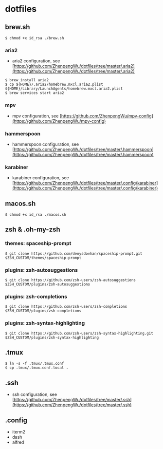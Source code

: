 # dotfiles

## brew.sh

```
$ chmod +x id_rsa ./brew.sh
```

### aria2

- aria2 configuration, see [https://github.com/ZhenpengWu/dotfiles/tree/master/.aria2](https://github.com/ZhenpengWu/dotfiles/tree/master/.aria2)

```
$ brew install aria2
$ cp ${HOME}/.aria2/homebrew.mxcl.aria2.plist ${HOME}/Library/LaunchAgents/homebrew.mxcl.aria2.plist
$ brew services start aria2
```

### mpv

- mpv configuration, see [https://github.com/ZhenpengWu/mpv-config](https://github.com/ZhenpengWu/mpv-config)

### hammerspoon

- hammerspoon configuration, see [https://github.com/ZhenpengWu/dotfiles/tree/master/.hammerspoon](https://github.com/ZhenpengWu/dotfiles/tree/master/.hammerspoon)

### karabiner

- karabiner configuration, see [https://github.com/ZhenpengWu/dotfiles/tree/master/.config/karabiner](https://github.com/ZhenpengWu/dotfiles/tree/master/.config/karabiner)

## macos.sh

```
$ chmod +x id_rsa ./macos.sh
```

## zsh & .oh-my-zsh

### themes: spaceship-prompt

```
$ git clone https://github.com/denysdovhan/spaceship-prompt.git $ZSH_CUSTOM/themes/spaceship-prompt
```

### plugins: zsh-autosuggestions

```
$ git clone https://github.com/zsh-users/zsh-autosuggestions $ZSH_CUSTOM/plugins/zsh-autosuggestions
```

### plugins: zsh-completions

```
$ git clone https://github.com/zsh-users/zsh-completions $ZSH_CUSTOM/plugins/zsh-completions
```

### plugins: zsh-syntax-highlighting

```
$ git clone https://github.com/zsh-users/zsh-syntax-highlighting.git $ZSH_CUSTOM/plugins/zsh-syntax-highlighting
```

## .tmux

```
$ ln -s -f .tmux/.tmux.conf
$ cp .tmux/.tmux.conf.local .
```

## .ssh

- ssh configuration, see [https://github.com/ZhenpengWu/dotfiles/tree/master/.ssh](https://github.com/ZhenpengWu/dotfiles/tree/master/.ssh)

## .config

- iterm2
- dash
- alfred

